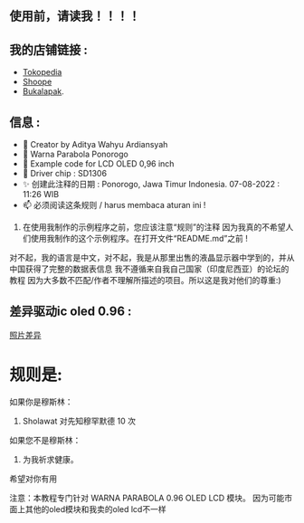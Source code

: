 ## 使用前，请读我！！！！

## 我的店铺链接 :
- [Tokopedia](https://www.tokopedia.com/warnaparabola)
- [Shoope](https://shopee.co.id/warnaparabola)
- [Bukalapak](https://www.bukalapak.com/u/aditardiansyah092).

## 信息 :
- 👋 Creator by Aditya Wahyu Ardiansyah
- 👀 Warna Parabola Ponorogo
- 🌱 Example code for LCD OLED 0,96 inch
- 💞️ Driver chip : SD1306
- ✨ 创建此注释的日期 : Ponorogo, Jawa Timur Indonesia. 07-08-2022 : 11:26 WIB
- 📫 必须阅读这条规则 / harus membaca aturan ini !

1. 在使用我制作的示例程序之前，您应该注意“规则”的注释
因为我真的不希望人们使用我制作的这个示例程序。在打开文件“README.md”之前 !

对不起，我的语言是中文，对不起，我是从那里出售的液晶显示器中学到的，并从中国获得了完整的数据表信息
我不遵循来自我自己国家（印度尼西亚）的论坛的教程
因为大多数不匹配/作者不理解所描述的项目。所以这是我对他们的尊重:)

## 差异驱动ic oled 0.96 :
[照片差异](https://github.com/AdityaWA05/OLED-128x64-i2c-0.96/blob/main/%E5%B7%AE%E5%BC%82%E9%A9%B1%E5%8A%A8ic%20oled%200.96.jpg)

规则是:
======

如果你是穆斯林：
1. Sholawat 对先知穆罕默德 10 次

如果您不是穆斯林：
1. 为我祈求健康。


希望对你有用

注意：本教程专门针对 WARNA PARABOLA 0.96 OLED LCD 模块。
因为可能市面上其他的oled模块和我卖的oled lcd不一样
